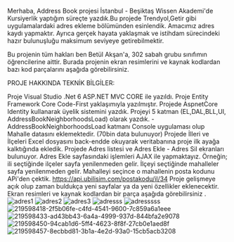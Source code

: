 Merhaba, Address Book projesi İstanbul - Beşiktaş Wissen Akademi'de Kursiyerlik yaptığım süreçte yazdık.Bu projede Trendyol,Getir gibi uygulamalardaki adres ekleme bölümünden esinlendik. Amacımız adres kaydı yapmaktır. Ayrıca gerçek hayata yaklaşmak ve istihdam sürecindeki hazır bulunuşluğu maksimum seviyeye getirebilmektir.

Bu projenin tüm hakları ben Betül Akşan'a, 302 sabah grubu sınıfımın öğrencilerine aittir. Burada projenin ekran resimlerini ve kaynak kodlardan bazı kod parçalarını aşağıda görebilirsiniz.

PROJE HAKKINDA TEKNİK BİLGİLER:

Proje Visual Studio .Net 6 ASP.NET MVC CORE ile yazıldı. Proje Entity Framework Core Code-First yaklaşımıyla yazılmıştır. Projede AspnetCore Identity kullanarak üyelik sistemini yazdık. Projeyi 5 katman (EL,DAL,BLL,UI, AddressBookNeighborhoodsLoad) olarak yazdık. -AddressBookNeighborhoodsLoad katmanı Console uygulaması olup Mahalle datasını eklemektedir. (70bin data bulunuyor) Projede İlleri ve İlçeleri Excel dosyasını back-endde okuyarak veritabanına proje ilk ayağa kalktığında ekledik. Projede Adres listesi ve Adres Ekle - Adres Sil ekranları bulunuyor. Adres Ekle sayfasındaki işlemleri AJAX ile yapmaktayız. Örneğin; ili seçtiğinde ilçeler sayfa yenilenmeden gelir. İlçeyi seçtiğinde mahalleler sayfa yenilenmeden gelir. Mahalleyi seçince o mahallenin posta kodunu APi'den çektik. https://api.ubilisim.com/postakodu/il/34 Proje gelişmeye açık olup zaman buldukça yeni sayfalar ya da yeni özellikler eklenecektir. Ekran resimleri ve kaynak kodlardan bir parça aşağıda görebilirsiniz .
![adres1](https://user-images.githubusercontent.com/73273677/220844077-6f10af68-c88a-4551-a8c3-d3eda05a8b54.PNG)
![adres2](https://user-images.githubusercontent.com/73273677/220844081-baa697e9-c472-4a94-83ea-d907a5b7d0f8.PNG)
![adres3](https://user-images.githubusercontent.com/73273677/220844089-69714dc8-260b-432a-8fd8-2721f9ee5d06.PNG)
![adresss](https://user-images.githubusercontent.com/73273677/220844195-5430a288-6b79-4808-bb32-69ae4af11809.png)
![adresssss](https://user-images.githubusercontent.com/73273677/220844208-2757bb4f-3d75-4b58-95d8-c95278883f63.png)
![219598418-2f5b06fe-c4fd-4541-9600-7c859a6a1eee](https://user-images.githubusercontent.com/73273677/220844249-b7657ad4-641b-4538-aed9-bffcbfc68ed3.png)
![219598433-ad43bb43-6a4a-4999-937d-844bfa2e9078](https://user-images.githubusercontent.com/73273677/220844277-704e8d8f-6434-427d-bbbd-d58249079b10.png)
![219598450-94cab1d6-5ff4-4623-8f8f-27cb0e1aed8f](https://user-images.githubusercontent.com/73273677/220844292-3f4381ba-808b-4611-8edb-dba4436384ec.png)
![219598457-8ecbbd81-3b1a-4e2d-93a0-15cb5acb3208](https://user-images.githubusercontent.com/73273677/220844312-05c8d771-5365-41d5-8982-836ce801791e.png)
